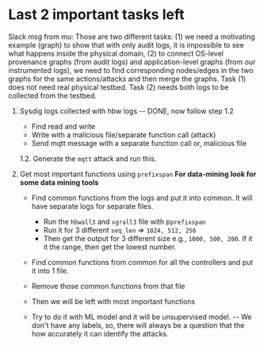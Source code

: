 # Last 2 important tasks left
Slack msg from mu:
Those are two different tasks: (1) we need a motivating example (graph) to show that with only audit logs, it is impossible to see what happens inside the physical domain, (2) to connect OS-level provenance graphs (from audit logs) and application-level graphs (from our instrumented logs), we need to find corresponding nodes/edges in the two graphs for the same actions/attacks and then merge the graphs. Task (1) does not need real physical testbed. Task (2) needs both logs to be collected from the testbed.

1. Sysdig logs collected with hbw logs -- DONE, now follow step 1.2
    - Find read and write
    - Write with a malicious file/separate function call (attack)
    - Send mqtt message with a separate function call or, malicious file
    
    1.2. Generate the `mqtt` attack and run this.

2. Get most important functions using `prefixspan` 
**For data-mining look for some data mining tools**
    - Find common functions from the logs and put it into common<file name>. It will have separate logs for separate files.
        - Run the `hbwall3` and `vgrall3` file with p`prefixspan` 
        - Run it for 3 different `seq_len` => `1024, 512, 256`
        - Then get the output for 3 different size e.g., `1000, 500, 200`. If it it the range, then get the lowest number.
    - Find common functions from common<file name> for all the controllers and put it into 1 file.
    - Remove those common functions from that file
    - Then we will be left with most important functions

    - Try to do it with ML model and it will be unsupervised model. -- We don't have any labels, so, there will always be a question that the how accurately it can identify the attacks.
